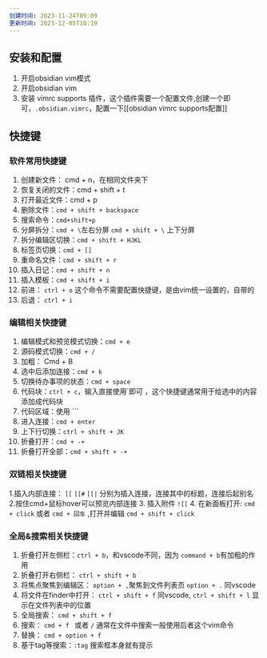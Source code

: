 ```yaml
---
创建时间: 2023-11-24T09:09
更新时间: 2023-12-05T10:19
---
```

## 安装和配置
1. 开启obsidian vim模式
2. 开启obsidian vim
3. 安装 vimrc supports 插件，这个插件需要一个配置文件,创建一个即可，`.obsidian.vimrc`，配置一下[[obsidian vimrc supports配置]]

## 快捷键

### 软件常用快捷键
1. 创建新文件： cmd + n，在相同文件夹下
2. 恢复关闭的文件：cmd + shift + t
3. 打开最近文件：cmd + p
4. 删除文件：`cmd + shift + backspace`
5. 搜索命令：`cmd+shift+p`
6. 分屏拆分：`cmd + \`左右分屏 `cmd + shift + \` 上下分屏
7. 拆分编辑区切换：`cmd + shift + HJKL`
8. 标签页切换：`cmd + []`
9. 重命名文件：`cmd + shift + r`
10. 插入日记：`cmd + shift + n`
11. 插入模板：`cmd + shift + i`
12. 前进： `ctrl + o` 这个命令不需要配置快捷键，是由vim统一设置的，自带的
13. 后退： `ctrl + i`
### 编辑相关快捷键
1. 编辑模式和预览模式切换：`cmd + e`
2. 源码模式切换：`cmd + /`
3. 加粗： Cmd + B
4. 选中后添加连接：`cmd + k`
5. 切换待办事项的状态：`cmd + space` 
6. 代码块：`ctrl + c`，输入直接使用\`即可 ，这个快捷键通常用于给选中的内容添加成代码块
7. 代码区域：使用 \`\`\`
8. 进入连接：`cmd + enter`
9. 上下行切换：`ctrl + shift + JK`
10. 折叠打开：`cmd + -+`
11. 折叠打开全部：`cmd + shift + -+`
### 双链相关快捷键
1.插入内部连接： `[[` `[[#` `[[|` 分别为插入连接，连接其中的标题，连接后起别名
2.按住cmd+鼠标hover可以预览内部连接
3. 插入附件 `![[`
4. 在新面板打开: `cmd + click` 或者 `cmd + 回车`  ,打开并编辑 `cmd + shift + click` 
### 全局&搜索相关快捷键
1. 折叠打开左侧栏：`ctrl + b`，和vscode不同，因为 `command + b`有加粗的作用
2. 折叠打开右侧栏： `ctrl + shift + b`
3. 将焦点聚焦到编辑区： `option + ,`聚焦到文件列表页 `option + .` 同vscode
4. 将文件在finder中打开： `ctrl + shift + f` 同vscode, `ctrl + shift + l` 显示在文件列表中的位置
5. 全局搜索： `cmd + shift + f`
6. 搜索： `cmd + f ` 或者 `/` 通常在文件中搜索一般使用后者这个vim命令
7. 替换： `cmd + option + f`
8. 基于tag等搜索：`:tag` 搜索框本身就有提示